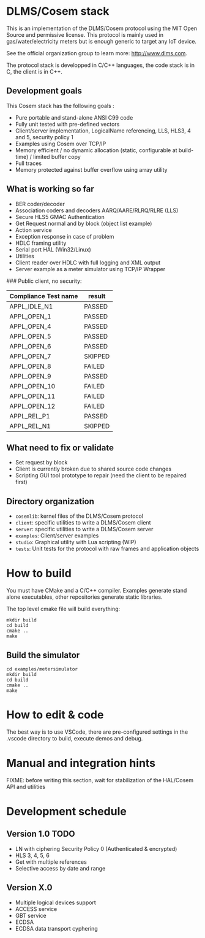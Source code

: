 # DLMS/Cosem stack

This is an implementation of the DLMS/Cosem protocol using the MIT Open Source and permissive license. This protocol is mainly used in gas/water/electricity meters but is enough generic to target any IoT device.

See the official organization group to learn more: http://www.dlms.com.

The protocol stack is developped in C/C++ languages, the code stack is in C, the client is in C++.

## Development goals

This Cosem stack has the following goals :

  * Pure portable and stand-alone ANSI C99 code
  * Fully unit tested with pre-defined vectors
  * Client/server implementation, LogicalName referencing, LLS, HLS3, 4 and 5, security policy 1
  * Examples using Cosem over TCP/IP
  * Memory efficient / no dynamic allocation (static, configurable at build-time) / limited buffer copy
  * Full traces
  * Memory protected against buffer overflow using array utility

## What is working so far

  
  * BER coder/decoder
  * Association coders and decoders AARQ/AARE/RLRQ/RLRE (LLS)
  * Secure HLS5 GMAC Authentication
  * Get Request normal and by block (object list example)
  * Action service
  * Exception response in case of problem
  * HDLC framing utility
  * Serial port HAL (Win32/Linux)
  * Utilities
  * Client reader over HDLC with full logging and XML output
  * Server example as a meter simulator using TCP/IP Wrapper
  
### Public client, no security:

| Compliance Test name | result |
|---|---|
| APPL_IDLE_N1 | PASSED |
| APPL_OPEN_1 | PASSED |
| APPL_OPEN_4 | PASSED |
| APPL_OPEN_5 | PASSED |
| APPL_OPEN_6 | PASSED |
| APPL_OPEN_7 | SKIPPED |
| APPL_OPEN_8 | FAILED |
| APPL_OPEN_9 | PASSED |
| APPL_OPEN_10 | FAILED |
| APPL_OPEN_11 | FAILED |
| APPL_OPEN_12 | FAILED |
| APPL_REL_P1 | PASSED |
| APPL_REL_N1 | SKIPPED |

## What need to fix or validate

  * Set request by block
  * Client is currently broken due to shared source code changes
  * Scripting GUI tool prototype to repair (need the client to be repaired first)

## Directory organization

- `cosemlib`: kernel files of the DLMS/Cosem protocol
- `client`: specific utilities to write a DLMS/Cosem client
- `server`: specific utilities to write a DLMS/Cosem server
- `examples`: Client/server examples
- `studio`: Graphical utility with Lua scripting (WIP)
- `tests`: Unit tests for the protocol with raw frames and application objects

# How to build

You must have CMake and a C/C++ compiler. Examples generate stand alone executables, other repositories generate static libraries.

The top level cmake file will build everything:

```
mkdir build
cd build
cmake ..
make
```

## Build the simulator

```
cd examples/metersimulator
mkdir build
cd build
cmake ..
make
```

# How to edit & code

The best way is to use VSCode, there are pre-configured settings in the .vscode directory to build, execute demos and debug.

# Manual and integration hints

FIXME: before writing this section, wait for stabilization of the HAL/Cosem API and utilities


# Development schedule

## Version 1.0 TODO

  * LN with ciphering Security Policy 0 (Authenticated & encrypted)
  * HLS 3, 4, 5, 6
  * Get with multiple references
  * Selective access by date and range

## Version X.0

  * Multiple logical devices support
  * ACCESS service
  * GBT service
  * ECDSA
  * ECDSA data transport cyphering
